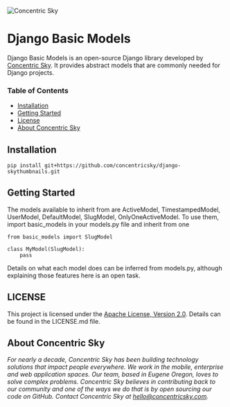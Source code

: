 ![Concentric Sky](https://concentricsky.com/media/uploads/images/csky_logo.jpg)

# Django Basic Models

Django Basic Models is an open-source Django library developed by [Concentric Sky](http://concentricsky.com/). It provides abstract models that are commonly needed for Django projects.


### Table of Contents
- [Installation](#installation)
- [Getting Started](#getting-started)
- [License](#license)
- [About Concentric Sky](#about-concentric-sky)


## Installation

    pip install git+https://github.com/concentricsky/django-skythumbnails.git


## Getting Started

The models available to inherit from are ActiveModel, TimestampedModel, UserModel, DefaultModel, SlugModel, OnlyOneActiveModel. To use them, import basic_models in your models.py file and inherit from one 

	from basic_models import SlugModel

	class MyModel(SlugModel):
		pass

Details on what each model does can be inferred from models.py, although explaining those features here is an open task.


## LICENSE

This project is licensed under the [Apache License, Version 2.0](http://www.apache.org/licenses/LICENSE-2.0). Details can be found in the LICENSE.md file.


## About Concentric Sky

_For nearly a decade, Concentric Sky has been building technology solutions that impact people everywhere. We work in the mobile, enterprise and web application spaces. Our team, based in Eugene Oregon, loves to solve complex problems. Concentric Sky believes in contributing back to our community and one of the ways we do that is by open sourcing our code on GitHub. Contact Concentric Sky at hello@concentricsky.com._
